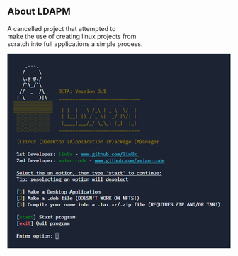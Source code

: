 ## About LDAPM

A cancelled project that attempted to <br>
make the use of creating linux projects from<br> 
scratch into full applications a simple process.

<img src="https://github.com/Lin8x/LDAPM/blob/master/LADPMscreenshot.png?raw=true">
